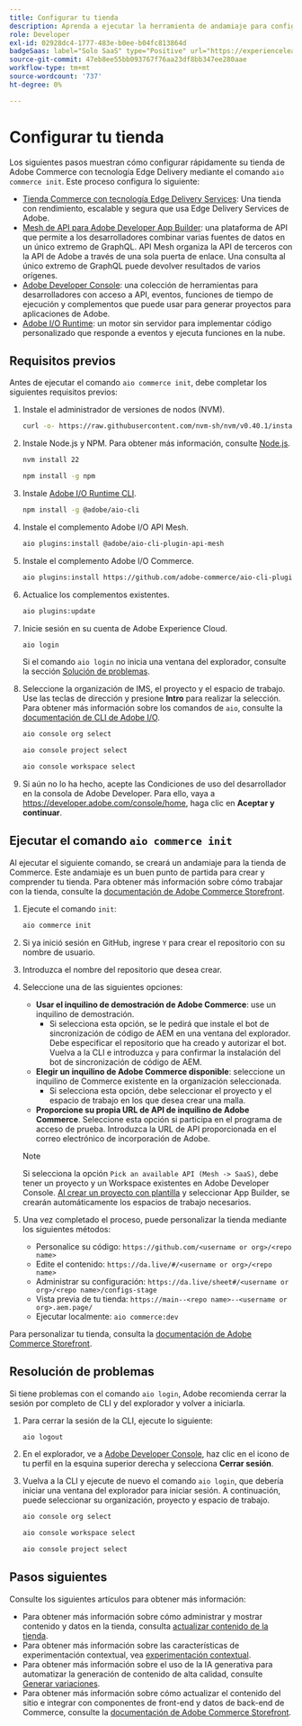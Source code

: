 ```yaml
---
title: Configurar tu tienda
description: Aprenda a ejecutar la herramienta de andamiaje para configurar su tienda  [!DNL Adobe Commerce as a Cloud Service] Storefront.
role: Developer
exl-id: 02928dc4-1777-483e-b0ee-b04fc813864d
badgeSaas: label="Solo SaaS" type="Positive" url="https://experienceleague.adobe.com/es/docs/commerce/user-guides/product-solutions" tooltip="Solo se aplica a los proyectos de Adobe Commerce as a Cloud Service y Adobe Commerce Optimizer (infraestructura de SaaS administrada por Adobe)."
source-git-commit: 47eb8ee55bb093767f76aa23df8bb347ee280aae
workflow-type: tm+mt
source-wordcount: '737'
ht-degree: 0%

---
```


# Configurar tu tienda

Los siguientes pasos muestran cómo configurar rápidamente su tienda de Adobe Commerce con tecnología Edge Delivery mediante el comando `aio commerce init`. Este proceso configura lo siguiente:

* [Tienda Commerce con tecnología Edge Delivery Services](https://experienceleague.adobe.com/developer/commerce/storefront/get-started/?lang=es): Una tienda con rendimiento, escalable y segura que usa Edge Delivery Services de Adobe.
* [Mesh de API para Adobe Developer App Builder](https://developer.adobe.com/graphql-mesh-gateway/mesh/): una plataforma de API que permite a los desarrolladores combinar varias fuentes de datos en un único extremo de GraphQL. API Mesh organiza la API de terceros con la API de Adobe a través de una sola puerta de enlace. Una consulta al único extremo de GraphQL puede devolver resultados de varios orígenes.
* [Adobe Developer Console](https://developer.adobe.com/developer-console/docs/guides/): una colección de herramientas para desarrolladores con acceso a API, eventos, funciones de tiempo de ejecución y complementos que puede usar para generar proyectos para aplicaciones de Adobe.
* [Adobe I/O Runtime](https://developer.adobe.com/runtime/docs/): un motor sin servidor para implementar código personalizado que responde a eventos y ejecuta funciones en la nube.

## Requisitos previos

Antes de ejecutar el comando `aio commerce init`, debe completar los siguientes requisitos previos:

1. Instale el administrador de versiones de nodos (NVM).

   ```bash
   curl -o- https://raw.githubusercontent.com/nvm-sh/nvm/v0.40.1/install.sh | bash
   ```

1. Instale Node.js y NPM. Para obtener más información, consulte [Node.js](https://nodejs.org/en/).

   ```bash
   nvm install 22
   ```

   ```bash
   npm install -g npm
   ```

1. Instale [Adobe I/O Runtime CLI](https://developer.adobe.com/runtime/docs/guides/tools/cli_install/).

   ```bash
   npm install -g @adobe/aio-cli
   ```

1. Instale el complemento Adobe I/O API Mesh.

   ```bash
   aio plugins:install @adobe/aio-cli-plugin-api-mesh
   ```

1. Instale el complemento Adobe I/O Commerce.

   ```bash
   aio plugins:install https://github.com/adobe-commerce/aio-cli-plugin-commerce
   ```

1. Actualice los complementos existentes.

   ```bash
   aio plugins:update
   ```

1. Inicie sesión en su cuenta de Adobe Experience Cloud.

   ```bash
   aio login
   ```

   Si el comando `aio login` no inicia una ventana del explorador, consulte la sección [Solución de problemas](#troubleshooting).

1. Seleccione la organización de IMS, el proyecto y el espacio de trabajo. Use las teclas de dirección y presione **Intro** para realizar la selección. Para obtener más información sobre los comandos de `aio`, consulte la [documentación de CLI de Adobe I/O](https://github.com/adobe/aio-cli-plugin-console?tab=readme-ov-file#commands).

   ```bash
   aio console org select
   ```

   ```bash
   aio console project select
   ```

   ```bash
   aio console workspace select
   ```

1. Si aún no lo ha hecho, acepte las Condiciones de uso del desarrollador en la consola de Adobe Developer. Para ello, vaya a https://developer.adobe.com/console/home, haga clic en **Aceptar y continuar**.

## Ejecutar el comando `aio commerce init`

Al ejecutar el siguiente comando, se creará un andamiaje para la tienda de Commerce. Este andamiaje es un buen punto de partida para crear y comprender tu tienda. Para obtener más información sobre cómo trabajar con la tienda, consulte la [documentación de Adobe Commerce Storefront](https://experienceleague.adobe.com/developer/commerce/storefront/?lang=es).


1. Ejecute el comando `init`:

   ```bash
   aio commerce init
   ```

1. Si ya inició sesión en GitHub, ingrese `Y` para crear el repositorio con su nombre de usuario.

1. Introduzca el nombre del repositorio que desea crear.

1. Seleccione una de las siguientes opciones:

   * **Usar el inquilino de demostración de Adobe Commerce**: use un inquilino de demostración.
      * Si selecciona esta opción, se le pedirá que instale el bot de sincronización de código de AEM en una ventana del explorador. Debe especificar el repositorio que ha creado y autorizar el bot. Vuelva a la CLI e introduzca `y` para confirmar la instalación del bot de sincronización de código de AEM.
   * **Elegir un inquilino de Adobe Commerce disponible**: seleccione un inquilino de Commerce existente en la organización seleccionada.
      * Si selecciona esta opción, debe seleccionar el proyecto y el espacio de trabajo en los que desea crear una malla.
   * **Proporcione su propia URL de API de inquilino de Adobe Commerce**. Seleccione esta opción si participa en el programa de acceso de prueba. Introduzca la URL de API proporcionada en el correo electrónico de incorporación de Adobe.

   >[!NOTE]
   >
   >Si selecciona la opción `Pick an available API (Mesh -> SaaS)`, debe tener un proyecto y un Workspace existentes en Adobe Developer Console. [Al crear un proyecto con plantilla](https://developer.adobe.com/developer-console/docs/guides/projects/projects-template/) y seleccionar App Builder, se crearán automáticamente los espacios de trabajo necesarios.

1. Una vez completado el proceso, puede personalizar la tienda mediante los siguientes métodos:

   * Personalice su código: `https://github.com/<username or org>/<repo name>`
   * Edite el contenido: `https://da.live/#/<username or org>/<repo name>`
   * Administrar su configuración: `https://da.live/sheet#/<username or org>/<repo name>/configs-stage`
   * Vista previa de tu tienda: `https://main--<repo name>--<username or org>.aem.page/`
   * Ejecutar localmente: `aio commerce:dev`

Para personalizar tu tienda, consulta la [documentación de Adobe Commerce Storefront](https://experienceleague.adobe.com/developer/commerce/storefront/?lang=es).

## Resolución de problemas

Si tiene problemas con el comando `aio login`, Adobe recomienda cerrar la sesión por completo de CLI y del explorador y volver a iniciarla.

1. Para cerrar la sesión de la CLI, ejecute lo siguiente:

   ```bash
   aio logout
   ```

1. En el explorador, ve a [Adobe Developer Console](https://developer.adobe.com/console), haz clic en el icono de tu perfil en la esquina superior derecha y selecciona **Cerrar sesión**.

1. Vuelva a la CLI y ejecute de nuevo el comando `aio login`, que debería iniciar una ventana del explorador para iniciar sesión. A continuación, puede seleccionar su organización, proyecto y espacio de trabajo.

   ```bash
   aio console org select
   ```

   ```bash
   aio console workspace select
   ```

   ```bash
   aio console project select
   ```

## Pasos siguientes

Consulte los siguientes artículos para obtener más información:

* Para obtener más información sobre cómo administrar y mostrar contenido y datos en la tienda, consulta [actualizar contenido de la tienda](./use-cases.md#update-storefront-content).
* Para obtener más información sobre las características de experimentación contextual, vea [experimentación contextual](./use-cases.md#contextual-experimentation).
* Para obtener más información sobre el uso de la IA generativa para automatizar la generación de contenido de alta calidad, consulte [Generar variaciones](./use-cases.md#generate-variations).
* Para obtener más información sobre cómo actualizar el contenido del sitio e integrar con componentes de front-end y datos de back-end de Commerce, consulte la [documentación de Adobe Commerce Storefront](https://experienceleague.adobe.com/developer/commerce/storefront/?lang=es).
